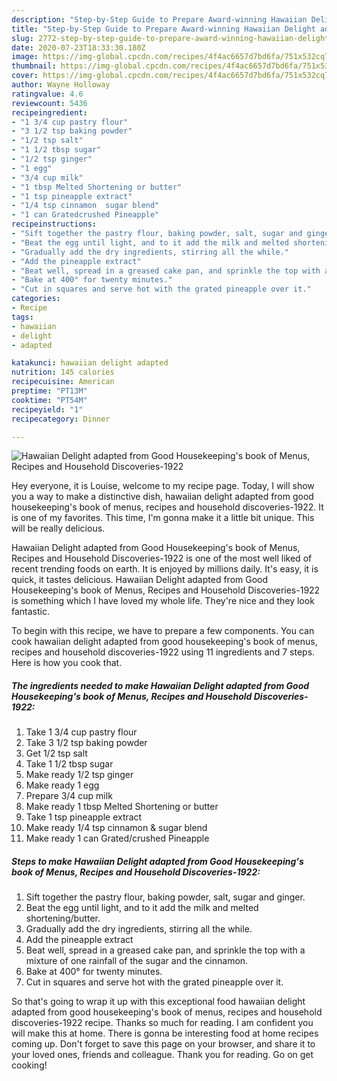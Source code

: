 ```yaml
---
description: "Step-by-Step Guide to Prepare Award-winning Hawaiian Delight adapted from Good Housekeeping&amp;#39;s book of Menus, Recipes and Household Discoveries-1922"
title: "Step-by-Step Guide to Prepare Award-winning Hawaiian Delight adapted from Good Housekeeping&amp;#39;s book of Menus, Recipes and Household Discoveries-1922"
slug: 2772-step-by-step-guide-to-prepare-award-winning-hawaiian-delight-adapted-from-good-housekeeping-and-39-s-book-of-menus-recipes-and-household-discoveries-1922
date: 2020-07-23T18:33:30.180Z
image: https://img-global.cpcdn.com/recipes/4f4ac6657d7bd6fa/751x532cq70/hawaiian-delight-adapted-from-good-housekeepings-book-of-menus-recipes-and-household-discoveries-1-recipe-main-photo.jpg
thumbnail: https://img-global.cpcdn.com/recipes/4f4ac6657d7bd6fa/751x532cq70/hawaiian-delight-adapted-from-good-housekeepings-book-of-menus-recipes-and-household-discoveries-1-recipe-main-photo.jpg
cover: https://img-global.cpcdn.com/recipes/4f4ac6657d7bd6fa/751x532cq70/hawaiian-delight-adapted-from-good-housekeepings-book-of-menus-recipes-and-household-discoveries-1-recipe-main-photo.jpg
author: Wayne Holloway
ratingvalue: 4.6
reviewcount: 5436
recipeingredient:
- "1 3/4 cup pastry flour"
- "3 1/2 tsp baking powder"
- "1/2 tsp salt"
- "1 1/2 tbsp sugar"
- "1/2 tsp ginger"
- "1 egg"
- "3/4 cup milk"
- "1 tbsp Melted Shortening or butter"
- "1 tsp pineapple extract"
- "1/4 tsp cinnamon  sugar blend"
- "1 can Gratedcrushed Pineapple"
recipeinstructions:
- "Sift together the pastry flour, baking powder, salt, sugar and ginger."
- "Beat the egg until light, and to it add the milk and melted shortening/butter."
- "Gradually add the dry ingredients, stirring all the while."
- "Add the pineapple extract"
- "Beat well, spread in a greased cake pan, and sprinkle the top with a mixture of one rainfall of the sugar and the cinnamon."
- "Bake at 400° for twenty minutes."
- "Cut in squares and serve hot with the grated pineapple over it."
categories:
- Recipe
tags:
- hawaiian
- delight
- adapted

katakunci: hawaiian delight adapted 
nutrition: 145 calories
recipecuisine: American
preptime: "PT13M"
cooktime: "PT54M"
recipeyield: "1"
recipecategory: Dinner

---
```



![Hawaiian Delight adapted from Good Housekeeping&#39;s book of Menus, Recipes and Household Discoveries-1922](https://img-global.cpcdn.com/recipes/4f4ac6657d7bd6fa/751x532cq70/hawaiian-delight-adapted-from-good-housekeepings-book-of-menus-recipes-and-household-discoveries-1-recipe-main-photo.jpg)

Hey everyone, it is Louise, welcome to my recipe page. Today, I will show you a way to make a distinctive dish, hawaiian delight adapted from good housekeeping&#39;s book of menus, recipes and household discoveries-1922. It is one of my favorites. This time, I'm gonna make it a little bit unique. This will be really delicious.



Hawaiian Delight adapted from Good Housekeeping&#39;s book of Menus, Recipes and Household Discoveries-1922 is one of the most well liked of recent trending foods on earth. It is enjoyed by millions daily. It's easy, it is quick, it tastes delicious. Hawaiian Delight adapted from Good Housekeeping&#39;s book of Menus, Recipes and Household Discoveries-1922 is something which I have loved my whole life. They're nice and they look fantastic.


To begin with this recipe, we have to prepare a few components. You can cook hawaiian delight adapted from good housekeeping&#39;s book of menus, recipes and household discoveries-1922 using 11 ingredients and 7 steps. Here is how you cook that.

<!--inarticleads1-->

##### The ingredients needed to make Hawaiian Delight adapted from Good Housekeeping&#39;s book of Menus, Recipes and Household Discoveries-1922:

1. Take 1 3/4 cup pastry flour
1. Take 3 1/2 tsp baking powder
1. Get 1/2 tsp salt
1. Take 1 1/2 tbsp sugar
1. Make ready 1/2 tsp ginger
1. Make ready 1 egg
1. Prepare 3/4 cup milk
1. Make ready 1 tbsp Melted Shortening or butter
1. Take 1 tsp pineapple extract
1. Make ready 1/4 tsp cinnamon &amp; sugar blend
1. Make ready 1 can Grated/crushed Pineapple




<!--inarticleads2-->

##### Steps to make Hawaiian Delight adapted from Good Housekeeping&#39;s book of Menus, Recipes and Household Discoveries-1922:

1. Sift together the pastry flour, baking powder, salt, sugar and ginger.
1. Beat the egg until light, and to it add the milk and melted shortening/butter.
1. Gradually add the dry ingredients, stirring all the while.
1. Add the pineapple extract
1. Beat well, spread in a greased cake pan, and sprinkle the top with a mixture of one rainfall of the sugar and the cinnamon.
1. Bake at 400° for twenty minutes.
1. Cut in squares and serve hot with the grated pineapple over it.




So that's going to wrap it up with this exceptional food hawaiian delight adapted from good housekeeping&#39;s book of menus, recipes and household discoveries-1922 recipe. Thanks so much for reading. I am confident you will make this at home. There is gonna be interesting food at home recipes coming up. Don't forget to save this page on your browser, and share it to your loved ones, friends and colleague. Thank you for reading. Go on get cooking!
